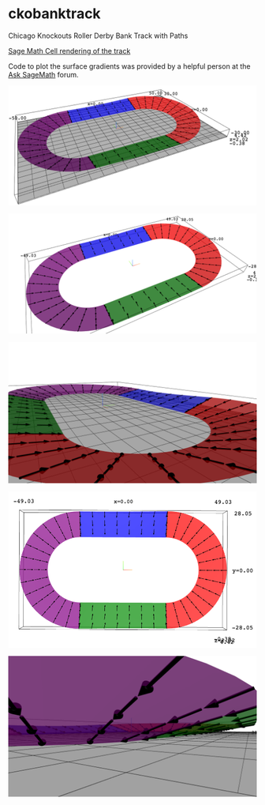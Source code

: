 # ckobanktrack
Chicago Knockouts Roller Derby Bank Track with Paths

[Sage Math Cell rendering of the track](https://sagecell.sagemath.org/?q=pwguiv)

Code to plot the surface gradients was provided by a helpful person at the [Ask SageMath](https://ask.sagemath.org/question/50138/plotting-a-surface-gradient/) forum.

![Full Track with Grid Floor](images/full_track_grid.png?raw=true "Full Track with Grid Floor")

![Full_Track_No_Floor](images/full_track_no_floor.png?raw=true "Full Track without Floor")

![View From Curve](images/view_from_curve.png?raw=true "View From Curve")

![Aerial View No Floor](images/aerial_view_no_floor.png?raw=true "Aerial View without floor")

![View Under Track Surface](images/view_under_track_surface.png?raw=true "View Under Track Surface")

<!-- 
  <img src="images/aerial_view_no_floor.png?raw=true" alt="Aerial View No Floor" title="Aerial View without floor" width="400"/> 
-->

